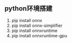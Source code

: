 ## python环境搭建
1. pip install onnx
2. pip install onnx-simplifier
3. pip install onnxruntime
4. pip install onnxruntime-gpu
